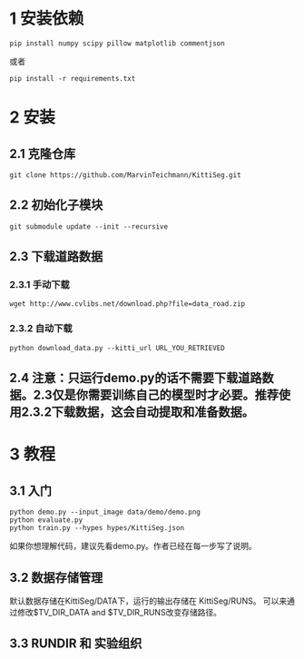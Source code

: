 # 1 安装依赖
```
pip install numpy scipy pillow matplotlib commentjson
```
或者
```
pip install -r requirements.txt
```

# 2 安装
## 2.1 克隆仓库
```
git clone https://github.com/MarvinTeichmann/KittiSeg.git
```

## 2.2 初始化子模块
```
git submodule update --init --recursive
```
## 2.3 下载道路数据
### 2.3.1 手动下载
```
wget http://www.cvlibs.net/download.php?file=data_road.zip
```
### 2.3.2 自动下载
```
python download_data.py --kitti_url URL_YOU_RETRIEVED
```

## 2.4 注意：只运行demo.py的话不需要下载道路数据。2.3仅是你需要训练自己的模型时才必要。推荐使用2.3.2下载数据，这会自动提取和准备数据。


# 3 教程
## 3.1 入门
```
python demo.py --input_image data/demo/demo.png
python evaluate.py
python train.py --hypes hypes/KittiSeg.json
```

如果你想理解代码，建议先看demo.py。作者已经在每一步写了说明。

## 3.2 数据存储管理
默认数据存储在KittiSeg/DATA下，运行的输出存储在 KittiSeg/RUNS。
可以来通过修改$TV_DIR_DATA and $TV_DIR_RUNS改变存储路径。

## 3.3 RUNDIR 和 实验组织
